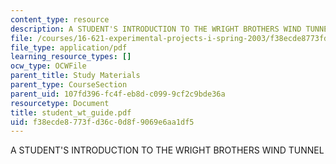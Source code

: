 ```yaml
---
content_type: resource
description: A STUDENT'S INTRODUCTION TO THE WRIGHT BROTHERS WIND TUNNEL
file: /courses/16-621-experimental-projects-i-spring-2003/f38ecde8773fd36c0d8f9069e6aa1df5_student_wt_guide.pdf
file_type: application/pdf
learning_resource_types: []
ocw_type: OCWFile
parent_title: Study Materials
parent_type: CourseSection
parent_uid: 107fd396-fc4f-eb8d-c099-9cf2c9bde36a
resourcetype: Document
title: student_wt_guide.pdf
uid: f38ecde8-773f-d36c-0d8f-9069e6aa1df5
---
```

A STUDENT'S INTRODUCTION TO THE WRIGHT BROTHERS WIND TUNNEL


